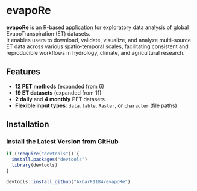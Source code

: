 # evapoRe

**evapoRe** is an R-based application for exploratory data analysis of global EvapoTranspiration (ET) datasets.  
It enables users to download, validate, visualize, and analyze multi-source ET data across various spatio-temporal scales, 
facilitating consistent and reproducible workflows in hydrology, climate, and agricultural research.

## Features
- **12 PET methods** (expanded from 6)
- **19 ET datasets** (expanded from 11)
- **2 daily** and **4 monthly** PET datasets
- **Flexible input types**: `data.table`, `Raster`, or `character` (file paths)

## Installation

### Install the Latest Version from GitHub

```r
if (!require("devtools")) {
  install.packages("devtools")
  library(devtools)
}

devtools::install_github("AkbarR1184/evapoRe")
